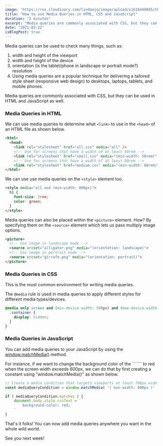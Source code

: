 ```yaml
---
image: 'https://res.cloudinary.com/lindaojo/image/upload/v1616440805/three-way-knot_cnrrze.jpg'
title: "How to use Media Queries in HTML, CSS and JavaScript"
duration: "2 minutes"
excerpt: "Media queries are commonly associated with CSS, but they can be used in HTML and JavaScript as well."
date: "2021-03-22"
isBlogPost: true
---
```


Media queries can be used to check many things, such as:
<ol class="ml-8">
    <li>width and height of the viewport</li>
    <li>width and height of the device</li>
    <li>orientation (is the tablet/phone in landscape or portrait mode?)
    resolution</li>
    <li>Using media queries are a popular technique for delivering a tailored style sheet (responsive web design) to desktops, laptops, tablets, and mobile phones.</li>
</ol>




Media queries are commonly associated with CSS, but they can be used in HTML and JavaScript as well.

<h3>Media Queries in HTML</h3>

We can use media queries to determine what ```<link>``` to use in the ```<head>``` of an HTML file as shown below.

```html
<html>
  <head>
    <link rel="stylesheet" href="all.css" media="all" />
    <!-- Use for screens that have a width of at least 50rem -->
    <link rel="stylesheet" href="small.css" media="(min-width: 50rem)" />
    <!-- Use for screens that have a width of at least 80rem -->
    <link rel="stylesheet" href="medium.css" media="(min-width: 80rem)" />
</html>

```

We can use use media queries on the ```<style>``` element too.

```html
<style media="all and (min-width: 800px)">
  h1 {
    font-size: 2rem;
    color: green;
  }
</style>
```

Media queries can also be placed within the ```<picture>``` element. How? By specifying them on the ```<source>``` element which lets us pass multiply image options.

```html
<picture>
  <!-- Use image in landscape mode -->
  <source srcset="alligator.png" media="(orientation: landscape)">
  <!-- Use image in portrait mode -->
  <source srcset="girrafe.png" media="(orientation: portrait)">
</picture>
```

<h3>Media Queries in CSS</h3>

This is the most common environment for writing media queries.

The ```@media``` rule is used in media queries to apply different styles for different media types/devices.

```css
@media only screen and (min-device-width: 500px) and (max-device-width: 8000px) {
  .container {
    display: hidden;
  }
}
```

<h3>Media Queries in JavaScript</h3>

You can add media queries to your JavaScript by using the  <a href="https://developer.mozilla.org/en-US/docs/Web/API/Window/matchMedia" class="link" target="_blank">window.matchMedia()</a> method.

For instance, if we want to change the background color of the ```<body>````  to red when the screen width exceeds 600px, we can do that by first creating a constant using "window.matchMedia()" as shown below.

```js
// Create a media condition that targets viewports at least 768px wide
const mediaQueryCondition = window.matchMedia( '( min-width: 600px )' )
```

```js
if ( mediaQueryCondition.matches ) {
    document.body.style.cssText = `
        background-color: red;
    `
}
```

That's it folks! You can now add media queries anywhere you want in the whole wild world.

See you next week!